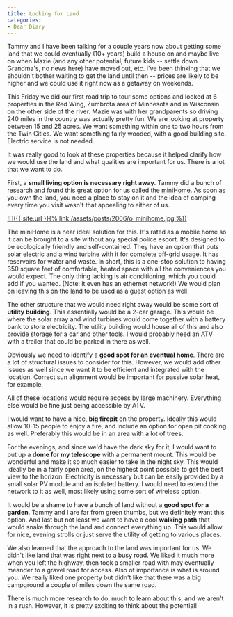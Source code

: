 ```yaml
---
title: Looking for Land
categories:
- Dear Diary
---
```


Tammy and I have been talking for a couple years now about getting some land that we could eventually (10+ years) build a house on and maybe live on when Mazie (and any other potential, future kids -- settle down Grandma's, no news here) have moved out, etc. I've been thinking that we shouldn't bother waiting to get the land until then -- prices are likely to be higher and we could use it right now as a getaway on weekends.

This Friday we did our first road trip to tour some options and looked at 6 properties in the Red Wing, Zumbrota area of Minnesota and in Wisconsin on the other side of the river. Mazie was with her grandparents so driving 240 miles in the country was actually pretty fun. We are looking at property between 15 and 25 acres. We want something within one to two hours from the Twin Cities. We want something fairly wooded, with a good building site. Electric service is not needed.

It was really good to look at these properties because it helped clarify how we would use the land and what qualities are important for us. There is a lot that we want to do.

First, a **small living option is necessary right away**. Tammy did a bunch of research and found this great option for us called the [miniHome](http://www.sustain.ca/). As soon as you own the land, you need a place to stay on it and the idea of camping every time you visit wasn't that appealing to either of us.

[![]({{ site.url }}{% link /assets/posts/2006/o_minihome.jpg %})](http://www.sustain.ca/)

The miniHome is a near ideal solution for this. It's rated as a mobile home so it can be brought to a site without any special police escort. It's designed to be ecologically friendly and self-contained. They have an option that puts solar electric and a wind turbine with it for complete off-grid usage. It has reservoirs for water and waste. In short, this is a one-stop solution to having 350 square feet of comfortable, heated space with all the conveniences you would expect. The only thing lacking is air conditioning, which you could add if you wanted. (Note: it even has an ethernet network!) We would plan on leaving this on the land to be used as a guest option as well.

The other structure that we would need right away would be some sort of **utility building**. This essentially would be a 2-car garage. This would be where the solar array and wind turbines would come together with a battery bank to store electricity. The utility building would house all of this and also provide storage for a car and other tools. I would probably need an ATV with a trailer that could be parked in there as well.

Obviously we need to identify a **good spot for an eventual home**. There are a lot of structural issues to consider for this. However, we would add other issues as well since we want it to be efficient and integrated with the location. Correct sun alignment would be important for passive solar heat, for example.

All of these locations would require access by large machinery. Everything else would be fine just being accessible by ATV.

I would want to have a nice, **big firepit** on the property. Ideally this would allow 10-15 people to enjoy a fire, and include an option for open pit cooking as well. Preferably this would be in an area with a lot of trees.

For the evenings, and since we'd have the dark sky for it, I would want to put up a **dome for my telescope** with a permanent mount. This would be wonderful and make it so much easier to take in the night sky. This would ideally be in a fairly open area, on the highest point possible to get the best view to the horizon. Electricity is necessary but can be easily provided by a small solar PV module and an isolated battery. I would need to extend the network to it as well, most likely using some sort of wireless option.

It would be a shame to have a bunch of land without a **good spot for a garden**. Tammy and I are far from green thumbs, but we definitely want this option. And last but not least we want to have a cool **walking path** that would snake through the land and connect everything up. This would allow for nice, evening strolls or just serve the utility of getting to various places.

We also learned that the approach to the land was important for us. We didn't like land that was right next to a busy road. We liked it much more when you left the highway, then took a smaller road with may eventually meander to a gravel road for access. Also of importance is what is around you. We really liked one property but didn't like that there was a big campground a couple of miles down the same road.

There is much more research to do, much to learn about this, and we aren't in a rush. However, it is pretty exciting to think about the potential!

